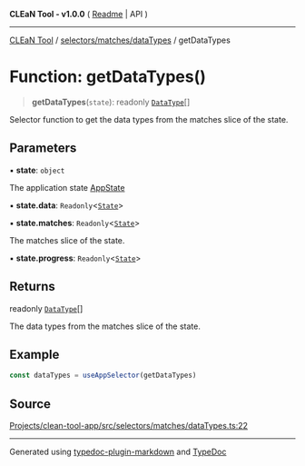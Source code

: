 **CLEaN Tool - v1.0.0** ( [Readme](../../../../README.md) \| API )

***

[CLEaN Tool](../../../../modules.md) / [selectors/matches/dataTypes](../README.md) / getDataTypes

# Function: getDataTypes()

> **getDataTypes**(`state`): readonly [`DataType`](../../../../features/columns/reducers/type-aliases/DataType.md)[]

Selector function to get the data types from the matches slice of the state.

## Parameters

▪ **state**: `object`

The application state [AppState](../../../../app/store/type-aliases/AppState.md)

▪ **state.data**: `Readonly`\<[`State`](../../../../reducers/data/interfaces/State.md)\>

▪ **state.matches**: `Readonly`\<[`State`](../../../progress/private/interfaces/State.md)\>

The matches slice of the state.

▪ **state.progress**: `Readonly`\<[`State`](../../../progress/private/interfaces/State.md)\>

## Returns

readonly [`DataType`](../../../../features/columns/reducers/type-aliases/DataType.md)[]

The data types from the matches slice of the state.

## Example

```ts
const dataTypes = useAppSelector(getDataTypes)
```

## Source

[Projects/clean-tool-app/src/selectors/matches/dataTypes.ts:22](https://github.com/yuckyh/clean-tool-app/)

***

Generated using [typedoc-plugin-markdown](https://www.npmjs.com/package/typedoc-plugin-markdown) and [TypeDoc](https://typedoc.org/)
